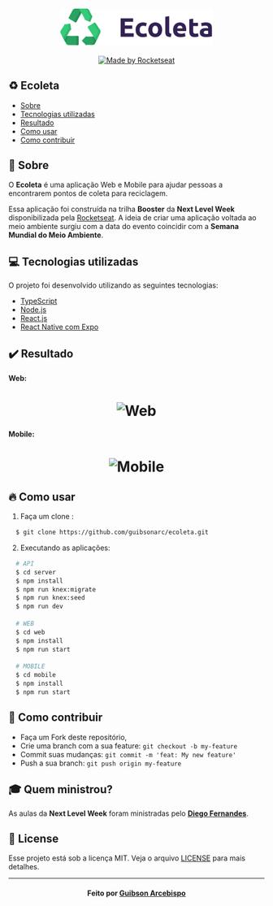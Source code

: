 <h3 align="center">
    <img alt="Logo" title="#logo" width="300px" src="web/src/assets/logo.svg">
</h3>

<p align="center">
  <a href="https://rocketseat.com.br">
    <img alt="Made by Rocketseat" src="https://img.shields.io/badge/made%20by-Rocketseat-%237519C1">
  </a>
  <a>
</p>

## :recycle: Ecoleta

- [Sobre](#sobre)
- [Tecnologias utilizadas](#tecnologias-utilizadas)
- [Resultado](#resultado)
- [Como usar](#como-usar)
- [Como contribuir](#como-contribuir)

<a id="sobre"></a>

## :green_book: Sobre

O <strong>Ecoleta</strong> é uma aplicação Web e Mobile para ajudar pessoas a encontrarem pontos de coleta para reciclagem.

Essa aplicação foi construída na trilha <strong>Booster</strong> da <strong>Next Level Week</strong> disponibilizada pela [Rocketseat](https://rocketseat.com.br/). A ideia de criar uma aplicação voltada ao meio ambiente surgiu com a data do evento coincidir com a <strong>Semana Mundial do Meio Ambiente</strong>.

<a id="tecnologias-utilizadas"></a>

## :computer: Tecnologias utilizadas

O projeto foi desenvolvido utilizando as seguintes tecnologias:

- [TypeScript](https://www.typescriptlang.org/)
- [Node.js](https://nodejs.org/en/)
- [React.js](https://reactjs.org/)
- [React Native com Expo](https://expo.io/)

<a id="resultado"></a>

## :heavy_check_mark: Resultado

#### Web:

<h1 align="center">
    <img alt="Web" src=".github/ecoleta-web.gif" width="900px">
</h1>

#### Mobile:

<h1 align="center">
    <img alt="Mobile" src=".github/ecoleta-mobile.gif" width="400px">
</h1>

<a id="como-usar"></a>

## :fire: Como usar

1. Faça um clone :

```sh
  $ git clone https://github.com/guibsonarc/ecoleta.git
```

2. Executando as aplicações:

```sh
  # API
  $ cd server
  $ npm install
  $ npm run knex:migrate
  $ npm run knex:seed
  $ npm run dev

  # WEB
  $ cd web
  $ npm install
  $ npm run start

  # MOBILE
  $ cd mobile
  $ npm install
  $ npm run start
```

<a id="como-contribuir"></a>

## :gift: Como contribuir

- Faça um Fork deste repositório,
- Crie uma branch com a sua feature: `git checkout -b my-feature`
- Commit suas mudanças: `git commit -m 'feat: My new feature'`
- Push a sua branch: `git push origin my-feature`

## :mortar_board: Quem ministrou?

As aulas da **Next Level Week** foram ministradas pelo **[Diego Fernandes](https://github.com/diego3g)**.

## :memo: License

Esse projeto está sob a licença MIT. Veja o arquivo [LICENSE](LICENSE.md) para mais detalhes.

---

<h4 align="center">
    Feito por <a href="https://www.linkedin.com/in/guibsonarc/" target="_blank">Guibson Arcebispo</a>
</h4>
